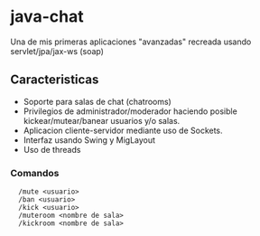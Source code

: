 # java-chat
Una de mis primeras aplicaciones "avanzadas" recreada usando servlet/jpa/jax-ws (soap)

## Caracteristicas
* Soporte para salas de chat (chatrooms)
* Privilegios de administrador/moderador haciendo posible kickear/mutear/banear usuarios y/o salas.
* Aplicacion cliente-servidor mediante uso de Sockets.
* Interfaz usando Swing y MigLayout
* Uso de threads

### Comandos
```
  /mute <usuario>
  /ban <usuario>
  /kick <usuario>
  /muteroom <nombre de sala>
  /kickroom <nombre de sala>
